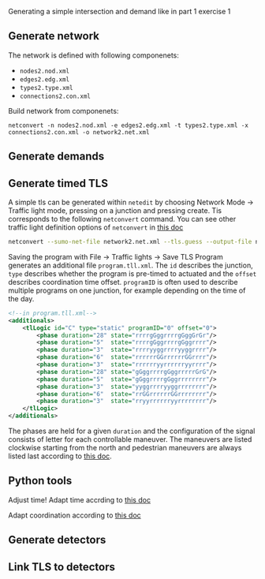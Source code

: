 Generating a simple intersection and demand like in part 1 exercise 1

## Generate network
The network is defined with following componenets:
- `nodes2.nod.xml`
- `edges2.edg.xml`
- `types2.type.xml`
- `connections2.con.xml`

Build network from componenets:
```
netconvert -n nodes2.nod.xml -e edges2.edg.xml -t types2.type.xml -x connections2.con.xml -o network2.net.xml
```

## Generate demands 

## Generate timed TLS
A simple tls can be generated within `netedit` by choosing Network Mode -> Traffic light mode, pressing on a junction and pressing create.  Tis corresponds to the following `netconvert` command. You can see other traffic light definition options of `netconvert` in [this doc](https://sumo.dlr.de/docs/netconvert.html#tls_building) 
```sh
netconvert --sumo-net-file network2.net.xml --tls.guess --output-file network3.net.xml
```

Saving the program with File -> Traffic lights -> Save TLS Program generates an additional file `program.tll.xml`. The `id` describes the junction, `type` describes whether the program is pre-timed to actuated and the `offset` describes coordination time offset. `programID` is often used to describe multiple programs on one junction, for example depending on the time of the day. 

```xml
<!--in program.tll.xml-->
<additionals>
    <tlLogic id="C" type="static" programID="0" offset="0">
        <phase duration="28" state="rrrrgGggrrrrgGggGrGr"/>
        <phase duration="5"  state="rrrrgGggrrrrgGggrrrr"/>
        <phase duration="3"  state="rrrryyggrrrryyggrrrr"/>
        <phase duration="6"  state="rrrrrrGGrrrrrrGGrrrr"/>
        <phase duration="3"  state="rrrrrryyrrrrrryyrrrr"/>
        <phase duration="28" state="gGggrrrrgGggrrrrrGrG"/>
        <phase duration="5"  state="gGggrrrrgGggrrrrrrrr"/>
        <phase duration="3"  state="yyggrrrryyggrrrrrrrr"/>
        <phase duration="6"  state="rrGGrrrrrrGGrrrrrrrr"/>
        <phase duration="3"  state="rryyrrrrrryyrrrrrrrr"/>
    </tlLogic>
</additionals>
```

The phases are held for a given `duration` and the configuration of the signal consists of letter for each controllable maneuver. The maneuvers are listed clockwise starting from the north and pedestrian maneuvers are always listed last according to [this doc](https://sumo.dlr.de/docs/Simulation/Traffic_Lights.html#signal_state_definitions). 

## Python tools

Adjust time!
Adapt time accrding to [this doc](https://sumo.dlr.de/docs/Tools/tls.html#tlscycleadaptationpy)

Adapt coordination according to [this doc](https://sumo.dlr.de/docs/Tools/tls.html#tlscoordinatorpy)
## Generate detectors

## Link TLS to detectors

